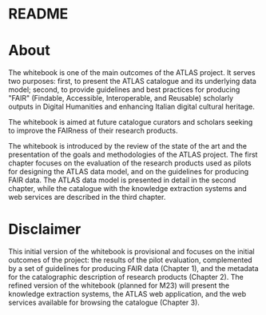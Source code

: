 # README

# About

The whitebook is one of the main outcomes of the ATLAS project. It serves two purposes: first, to present the ATLAS catalogue and its underlying data model; second, to provide guidelines and best practices for producing "FAIR" (Findable, Accessible, Interoperable, and Reusable) scholarly outputs in Digital Humanities and enhancing Italian digital cultural heritage.

The whitebook is aimed at future catalogue curators and scholars seeking to improve the FAIRness of their research products.

The whitebook is introduced by the review of the state of the art and the presentation of the goals and methodologies of the ATLAS project. The first chapter focuses on the evaluation of the research products used as pilots for designing the ATLAS data model, and on the guidelines for producing FAIR data. The ATLAS data model is presented in detail in the second chapter, while the catalogue with the knowledge extraction systems and web services are described in the third chapter.

# Disclaimer

This initial version of the whitebook is provisional and focuses on the initial outcomes of the project: the results of the pilot evaluation, complemented by a set of guidelines for producing FAIR data (Chapter 1), and the metadata for the catalographic description of research products (Chapter 2). The refined version of the whitebook (planned for M23) will present the knowledge extraction systems, the ATLAS web application, and the web services available for browsing the catalogue (Chapter 3).